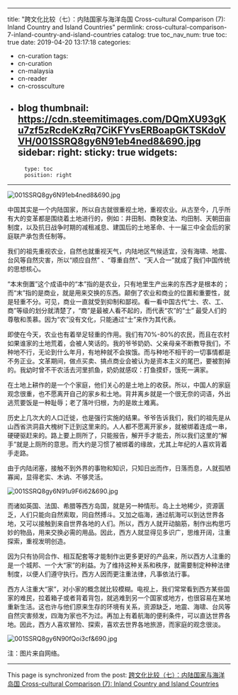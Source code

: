
---
title: "跨文化比较（七）：内陆国家与海洋岛国 Cross-cultural Comparison (7): Inland Country and Island Countries"
permlink: cross-cultural-comparison-7-inland-country-and-island-countries
catalog: true
toc_nav_num: true
toc: true
date: 2019-04-20 13:17:18
categories:
- cn-curation
tags:
- cn-curation
- cn-malaysia
- cn-reader
- cn-crossculture
- blog
thumbnail: https://cdn.steemitimages.com/DQmXU93gKu7zf5zRcdeKzRq7CiKFYvsERBoapGKTSKdoVVH/001SSRQ8gy6N91eb4ned8&690.jpg
sidebar:
    right:
        sticky: true
widgets:
    -
        type: toc
        position: right
---


![001SSRQ8gy6N91eb4ned8&690.jpg](https://cdn.steemitimages.com/DQmXU93gKu7zf5zRcdeKzRq7CiKFYvsERBoapGKTSKdoVVH/001SSRQ8gy6N91eb4ned8&690.jpg)

中国其实是一个内陆国家，所以自古就很重视土地，重视农业。从古至今，几乎所有大的变革都是围绕着土地进行的，例如：井田制、商鞅变法、均田制、天朝田亩制度，以及抗日战争时期的减租减息、建国后的土地革命、十一届三中全会后的家庭联产承包责任制等。

我们的祖先重视农业，自然也就重视天气，内陆地区气候适宜，没有海啸、地震、台风等自然灾害，所以“顺应自然” 、“尊重自然”、“天人合一”就成了我们中国传统的思想核心。

“本末倒置”这个成语中的“本”指的是农业，只有地里生产出来的东西才是根本的；而“末”指的是商业，就是用来交换的东西。颠倒了农业和商业的位置和重要性，就是轻重不分。可见，商业一直就受到抑制和鄙视。看一看中国古代“士、农、工、商”等级的划分就清楚了，“商”是最被人看不起的，而代表“农”的“士” 最受人们的尊敬和羡慕。因为“农”没有文化，只能通过“士”来作为其代表。

即使在今天，农业也有着举足轻重的作用。我们有70%-80%的农民，而且在农村如果谁家的土地荒着，会被人笑话的。我的爷爷奶奶、父亲母亲不断教导我们，不种地不行，无论到什么年月，有地种就不会挨饿。而与种地不相干的一切事情都是不务正业。文革期间，做点买卖、搞点商业会被认为是资本主义的尾巴，要被割掉的。我幼时曾不干农活去河里抓鱼，奶奶就感叹：打鱼摸虾，饿死一满家。

在土地上耕作的是一个个家庭，他们关心的是土地上的收获。所以，中国人的家庭观念很重，也不愿离开自己的家乡和土地。背井离乡就是一个很无奈的词语，外出逃荒要饭是一种耻辱；老了落叶归根，为的是故土难离。

历史上几次大的人口迁徙，也是强行实施的结果。爷爷告诉我们，我们的祖先是从山西省洪洞县大槐树下迁到这里来的。人人都不愿离开家乡，就被绑着连成一串，硬硬驱赶来的。路上要上厕所了，只能报告，解开手才能去，所以我们这里的“解手”就是上厕所的意思。而大约是习惯了被绑着的缘故，尤其上年纪的人喜欢背着手走路。

由于内陆闭塞，接触不到外界的事物和知识，只知日出而作，日落而息，人就孤陋寡闻，显得老实、木讷、不够灵活。

![001SSRQ8gy6N91u9F6i62&690.jpg](https://cdn.steemitimages.com/DQmRtf4KV9J7LEjcZAdrENi97CuKM1FrKBEAXHcvjCQhcJF/001SSRQ8gy6N91u9F6i62&690.jpg)

而诸如英国、法国、希腊等西方岛国，就是另一种情形。岛上土地稀少，资源匮乏，人们只能向自然索取，同自然搏斗。又加之临海，通过航海可以到达世界各地，又可以接触到来自世界各地的人们。所以，西方人就开动脑筋，制作出构思巧妙的物品，用来交换必需的用品。因此，西方人就显得见多识广，思维开阔，注重探索，重视发明创造。

因为只有协同合作、相互配套等才能制作出更多更好的产品来，所以西方人注重的是一个城邦、一个大“家”的利益。为了维持这种关系和秩序，就需要制定种种法律制度，以便人们遵守执行。西方人因而更注重法律，凡事依法行事。

西方人注重大“家”，对小家的概念就比较模糊。电视上，我们常常看到西方某些国家的难民，拉着箱子或者背着背包，就逃难到另一个国家或地方，也很容易在某地重新生活。这也许与他们原来生存的环境有关系，资源缺乏，地震、海啸、台风等自然灾害频发，四海为家也不为过。再加上有着航海的便利条件，可以直达世界各地。因此，西方人喜欢冒险、探索，喜欢去世界各地旅游，而家庭的观念很淡。

![001SSRQ8gy6N90fQoi3cf&690.jpg](https://cdn.steemitimages.com/DQmcezNbojX2FzxEDUbDhUV91DV7kHzA2pwaE9SYYRDG9BZ/001SSRQ8gy6N90fQoi3cf&690.jpg)

注：图片来自网络。

- - -

This page is synchronized from the post: [跨文化比较（七）：内陆国家与海洋岛国 Cross-cultural Comparison (7): Inland Country and Island Countries](https://steemit.com/@bring/cross-cultural-comparison-7-inland-country-and-island-countries)
